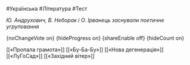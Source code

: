 #Українська #Література #Тест

*Ю. Андрухович, В. Неборак і О. Ірванець заснували поетичне угруповання*

{noChangeVote on}
{hideProgress on}
{shareEnable off}
{hideCount on}

[[«Пропала грамота»]]
[[«Бу-Ба-Бу»]]
[[«Нова дегенерація»]]
[[«ЛуГоСад»]]
[[«Західний вітер»]]
